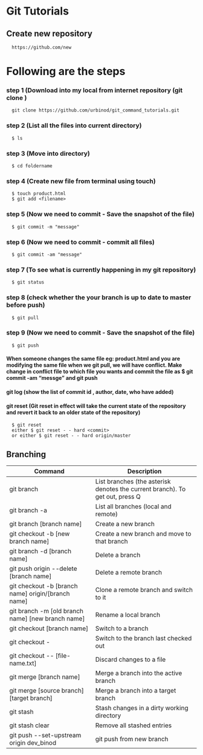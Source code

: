 # Git Tutorials

## Create new repository

```http
  https://github.com/new
```

# Following are the steps

### step 1 (Download into my local from internet repository (git clone <url>)

```http
  git clone https://github.com/urbinod/git_command_tutorials.git

```

### step 2 (List all the files into current directory)

```http
  $ ls
```

### step 3 (Move into directory)

```http
  $ cd foldername
```

### step 4 (Create new file from terminal using touch)

```http
  $ touch product.html
  $ git add <filename>
```

### step 5 (Now we need to commit - Save the snapshot of the file)

```http
  $ git commit -m "message"
```

### step 6 (Now we need to commit - commit all files)

```http
  $ git commit -am "message"
```

### step 7 (To see what is currently happening in my git repository)

```http
  $ git status
```

### step 8 (check whether the your branch is up to date to master before push)

```http
  $ git pull
```

### step 9 (Now we need to commit - Save the snapshot of the file)

```http
  $ git push
```

#### When someone changes the same file eg: product.html and you are modifying the same file when we git pull, we will have conflict. Make change in conflict file to which file you wants and commit the file as $ git commit -am “messge” and git push

#### git log (show the list of commit id , author, date, who have added)

#### git reset (Git reset in effect will take the current state of the repository and revert it back to an older state of the repository)

```http
  $ git reset
  either $ git reset - - hard <commit>
  or either $ git reset - - hard origin/master
```

## Branching

| Command                                            | Description                                                                  |
| -------------------------------------------------- | ---------------------------------------------------------------------------- |
| git branch                                         | List branches (the asterisk denotes the current branch). To get out, press Q |
| git branch -a                                      | List all branches (local and remote)                                         |
| git branch [branch name]                           | Create a new branch                                                          |
| git checkout -b [new branch name]                  | Create a new branch and move to that branch                                  |
| git branch -d [branch name]                        | Delete a branch                                                              |
| git push origin --delete [branch name]             | Delete a remote branch                                                       |
| git checkout -b [branch name] origin/[branch name] | Clone a remote branch and switch to it                                       |
| git branch -m [old branch name] [new branch name]  | Rename a local branch                                                        |
| git checkout [branch name]                         | Switch to a branch                                                           |
| git checkout -                                     | Switch to the branch last checked out                                        |
| git checkout -- [file-name.txt]                    | Discard changes to a file                                                    |
| git merge [branch name]                            | Merge a branch into the active branch                                        |
| git merge [source branch] [target branch]          | Merge a branch into a target branch                                          |
| git stash                                          | Stash changes in a dirty working directory                                   |
| git stash clear                                    | Remove all stashed entries                                                   |
| git push --set-upstream origin dev_binod           | git push from new branch                                                     |
